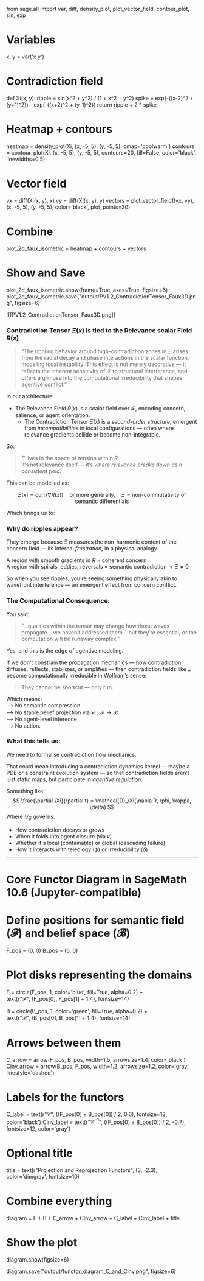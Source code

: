 
from sage.all import var, diff, density_plot, plot_vector_field, contour_plot, sin, exp

# Variables
x, y = var('x y')

# Contradiction field
def Xi(x, y):
    ripple = sin(x^2 + y^2) / (1 + x^2 + y^2)
    spike = exp(-((x-2)^2 + (y+1)^2)) - exp(-((x+2)^2 + (y-1)^2))
    return ripple + 2 * spike

# Heatmap + contours
heatmap = density_plot(Xi, (x, -5, 5), (y, -5, 5), cmap='coolwarm')
contours = contour_plot(Xi, (x, -5, 5), (y, -5, 5), contours=20, fill=False, color='black', linewidths=0.5)

# Vector field
vx = diff(Xi(x, y), x)
vy = diff(Xi(x, y), y)
vectors = plot_vector_field((vx, vy), (x, -5, 5), (y, -5, 5), color='black', plot_points=20)

# Combine
plot_2d_faux_isometric = heatmap + contours + vectors

# Show and Save
plot_2d_faux_isometric.show(frame=True, axes=True, figsize=6)
plot_2d_faux_isometric.save("output/PV1.2_ContradictionTensor_Faux3D.png", figsize=6)

![[PV1.2_ContradictionTensor_Faux3D.png]]


### Contradiction Tensor $\Xi(x)$ is tied to the Relevance scalar Field $R(x)$

> “The rippling behavior around high-contradiction zones in $\Xi$ arises from the radial decay and phase interactions in the scalar function, modeling local instability. This effect is not merely decorative — it reflects the inherent sensitivity of $\mathcal{F}$ to structural interference, and offers a glimpse into the computational irreducibility that shapes agentive conflict.”

In our architecture:
- The Relevance Field $R(x)$ is a scalar field over $\mathcal{F}$, encoding concern, salience, or agent orientation.
    - The Contradiction Tensor $\Xi(x)$ is a _second-order structure_, emergent from _incompatibilities_ in local configurations — often where relevance gradients collide or become non-integrable.

So:

> $\Xi$ lives in the space of tension within $R$.  
> It’s not relevance itself — it’s _where relevance breaks down as a consistent field._

This can be modelled as:

$$
\Xi(x) = \operatorname{curl}(\nabla R(x)) \quad \text{or more generally,} \quad \Xi = \text{non-commutativity of semantic differentials}
$$

Which brings us to:

### Why do ripples appear?

They emerge because $\Xi$ measures the non-harmonic content of the concern field — its internal _frustration_, in a physical analogy.

A region with smooth gradients in $R$ = coherent concern  
A region with spirals, eddies, reversals = semantic contradiction → $\Xi \ne 0$

So when you see ripples, you’re seeing something physically akin to wavefront interference — an emergent effect from concern conflict.

### The Computational Consequence:

You said:

> “...qualities within the tensor may change how those waves propagate... we haven’t addressed them... but they’re essential, or the computation will be runaway complex.”

Yes, and this is the edge of agentive modeling.

If we don't constrain the propagation mechanics — how contradiction diffuses, reflects, stabilizes, or amplifies — then contradiction fields like $\Xi$ become computationally irreducible in Wolfram’s sense:

> They cannot be shortcut — only run.

Which means:  
⟶ No semantic compression  
⟶ No stable belief projection via $\mathcal{C} : \mathcal{F} \to \mathcal{B}$  
⟶ No agent-level inference  
⟶ No action.

### What this tells us:

We need to formalise contradiction flow mechanics.

That could mean introducing a contradiction dynamics kernel — maybe a PDE or a constraint evolution system — so that contradiction fields aren’t just static maps, but participate in _agentive regulation_.

Something like:
$$
\frac{\partial \Xi}{\partial t} = \mathcal{D}_\Xi(\nabla R, \phi, \kappa, \delta)
$$
Where $\mathcal{D}_\Xi$ governs:

- How contradiction decays or grows
- When it folds into agent closure (via $\kappa$)
- Whether it's local (containable) or global (cascading failure)
- How it interacts with teleology ($\phi$) or irreducibility ($\delta$)

---

# Core Functor Diagram in SageMath 10.6 (Jupyter-compatible)

# Define positions for semantic field (𝓕) and belief space (𝓑)
F_pos = (0, 0)
B_pos = (6, 0)

# Plot disks representing the domains
F = circle(F_pos, 1, color='blue', fill=True, alpha=0.2) + \
    text(r"$\mathcal{F}$", (F_pos[0], F_pos[1] + 1.4), fontsize=14)

B = circle(B_pos, 1, color='green', fill=True, alpha=0.2) + \
    text(r"$\mathcal{B}$", (B_pos[0], B_pos[1] + 1.4), fontsize=14)

# Arrows between them
C_arrow = arrow(F_pos, B_pos, width=1.5, arrowsize=1.4, color='black')
Cinv_arrow = arrow(B_pos, F_pos, width=1.2, arrowsize=1.2, color='gray', linestyle='dashed')

# Labels for the functors
C_label = text(r"$\mathcal{C}$", ((F_pos[0] + B_pos[0]) / 2, 0.6), fontsize=12, color='black')
Cinv_label = text(r"$\mathcal{C}^{-1}$", ((F_pos[0] + B_pos[0]) / 2, -0.7), fontsize=12, color='gray')

# Optional title
title = text(r"Projection and Reprojection Functors", (3, -2.3), color='dimgray', fontsize=10)

# Combine everything
diagram = F + B + C_arrow + Cinv_arrow + C_label + Cinv_label + title

# Show the plot
diagram.show(figsize=6)

diagram.save("output/functor_diagram_C_and_Cinv.png", figsize=6)

